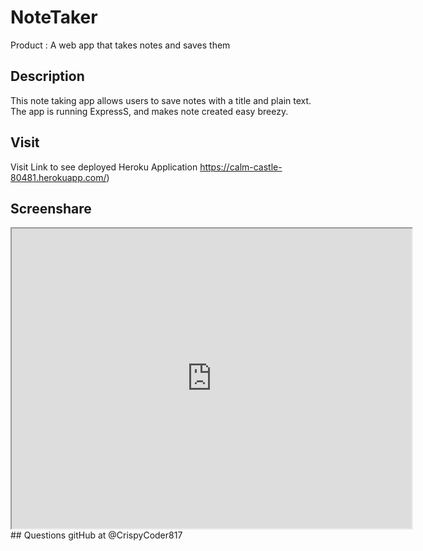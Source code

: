 # NoteTaker
Product : A web app that takes notes and saves them
## Description
This note taking app allows users to save notes with a title and plain text. The app is running ExpressS, and makes note created easy breezy.
## Visit
Visit Link to see deployed Heroku Application
https://calm-castle-80481.herokuapp.com/)
## Screenshare
<iframe src="https://drive.google.com/file/d/1XOacWc51M8Cd0YmUMFoSm1lhyUIuSuqH/preview" width="640" height="480"></iframe>
## Questions 
  gitHub at @CrispyCoder817
